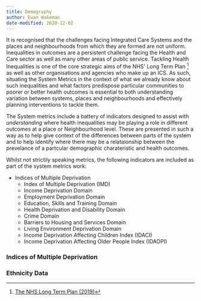 ```yaml
---
title: Demography
author: Ewan Wakeman
date-modified: 2020-12-02
---
```


It is recognised that the challenges facing Integrated Care Systems and the places and neighbourhoods from which they are formed are not uniform. Inequalities in outcomes are a persistent challenge facing the Health and Care sector as well as many other areas of public service. Tackling Health Inequalities is one of the core strategic aims of the NHS' Long Term Plan [^1] as well as other organisations and agencies who make up an ICS. As such, situating the System Metrics in the context of what we already know about such inequalities and what factors predispose particular communities to poorer or better health outcomes is essential to both understanding variation between systems, places and neighbourhoods and effectively planning interventions to tackle them.

The System metrics include a battery of indicators designed to assist with _understanding_ where health inequalities may be playing a role in different outcomes at a place or Neighbourhood level. These are presented in such a way as to help give context of the differences between parts of the system and to help identify where there may be a relataionship between the prevelance of a partcular demographic charateristic and health outcomes.

Whilst not strictily speaking metrics, the following indicators are included as part of the system metrics work:

- Indices of Multiple Deprivation
  - Index of Multiple Deprivation (IMD)
  - Income Deprivation Domain
  - Employment Deprivation Domain
  - Education, Skills and Training Domain 
  - Health Deprivation and Disability Domain
  - Crime Domain
  - Barriers to Housing and Services Domain
  - Living Environment Deprivation Domain
  - Income Deprivation Affecting Children Index (IDACI)
  - Income Deprivation Affecting Older People Index (IDAOPI)

### Indices of Multiple Deprivation

### Ethnicity Data

[^1]: [The NHS Long Term Plan (2019)](https://www.longtermplan.nhs.uk/)
